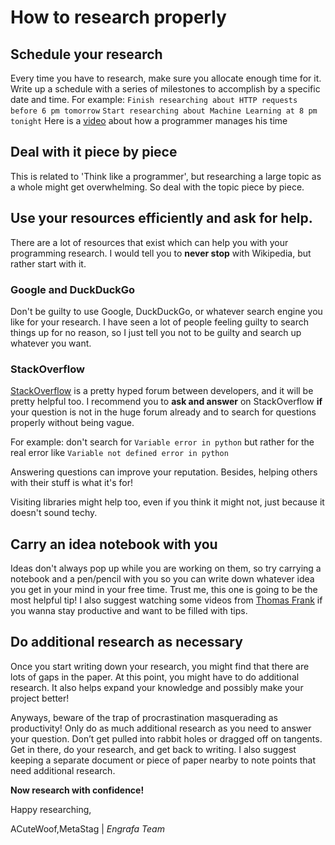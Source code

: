 # How to research properly

## Schedule your research
Every time you have to research, make sure you allocate enough time for it. Write up a schedule with a series of milestones to accomplish by a specific date and time.
For example:
    `Finish researching about HTTP requests before 6 pm tomorrow`
    `Start researching about Machine Learning at 8 pm tonight`
Here is a [video](https://www.youtube.com/watch?v=1RRQzAbC7ro) about how a programmer manages his time


## Deal with it piece by piece
This is related to 'Think like a programmer', but researching a large topic as a whole might get overwhelming.
So deal with the topic piece by piece.


## Use your resources efficiently and ask for help.
There are a lot of resources that exist which can help you with your programming research. I would tell you to **never stop** with Wikipedia, but rather start with it.

### Google and DuckDuckGo
Don't be guilty to use Google, DuckDuckGo, or whatever search engine you like for your research.
I have seen a lot of people feeling guilty to search things up for no reason, so I just tell you not to be guilty and search up whatever you want.

### StackOverflow
[StackOverflow](https://stackoverflow.com/) is a pretty hyped forum between developers, and it will be pretty helpful too. I recommend you to **ask and answer** on StackOverflow **if** your question is not in the huge forum already and to search for questions properly without being vague.

For example:
    don't search for `Variable error in python` but rather for the real error like `Variable not defined error in python`

Answering questions can improve your reputation. Besides, helping others with their stuff is what it's for!

Visiting libraries might help too, even if you think it might not, just because it doesn't sound techy.


## Carry an idea notebook with you
Ideas don't always pop up while you are working on them, so try carrying a notebook and a pen/pencil with you so you can write down whatever idea you get in your mind in your free time. Trust me, this one is going to be the most helpful tip!
I also suggest watching some videos from [Thomas Frank](https://www.youtube.com/channel/UCG-KntY7aVnIGXYEBQvmBAQ) if you wanna stay productive and want to be filled with tips.


## Do additional research as necessary
Once you start writing down your research, you might find that there are lots of gaps in the paper. At this point, you might have to do additional research. It also helps expand your knowledge and possibly make your project better!

Anyways, beware of the trap of procrastination masquerading as productivity! Only do as much additional research as you need to answer your question. Don’t get pulled into rabbit holes or dragged off on tangents. Get in there, do your research, and get back to writing. I also suggest keeping a separate document or piece of paper nearby to note points that need additional research.

**Now research with confidence!**


Happy researching,

ACuteWoof,MetaStag | _Engrafa Team_
